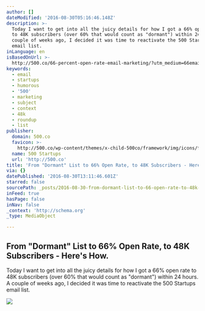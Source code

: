 ```yaml
---
author: []
dateModified: '2016-08-30T05:16:46.148Z'
description: >-
  Today I want to get into all the juicy details for how I got a 66% open rate
  to 48K subscribers (over 60% that would count as "dormant") within 24 hours. A
  couple of weeks ago, I decided it was time to reactivate the 500 Startups
  email list.
inLanguage: en
isBasedOnUrl: >-
  http://500.co/66-percent-open-rate-email-marketing/?utm_medium=66email&utm_campaign=mon3&utm_source=fb
keywords:
  - email
  - startups
  - humorous
  - '500'
  - marketing
  - subject
  - context
  - 48k
  - roundup
  - list
publisher:
  domain: 500.co
  favicon: >-
    http://500.co/wp-content/themes/x-child-500co/framework/img/icons/favicon.ico
  name: 500 Startups
  url: 'http://500.co'
title: 'From "Dormant" List to 66% Open Rate, to 48K Subscribers - Here''s How.'
via: {}
datePublished: '2016-08-30T13:11:46.601Z'
starred: false
sourcePath: _posts/2016-08-30-from-dormant-list-to-66-open-rate-to-48k-subscribers-h.md
inFeed: true
hasPage: false
inNav: false
_context: 'http://schema.org'
_type: MediaObject

---
```

<article style=""><h1>From "Dormant" List to 66% Open Rate, to 48K Subscribers - Here's How.</h1><p>Today I want to get into all the juicy details for how I got a 66% open rate to 48K subscribers (over 60% that would count as "dormant") within 24 hours. A couple of weeks ago, I decided it was time to reactivate the 500 Startups email list.</p><img src="http://500.co/wp-content/uploads/2016/01/gmail-icon.jpg" /></article>